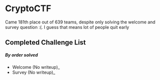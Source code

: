 # CryptoCTF
Came 181th place out of 639 teams, despite only solving the welcome and survey question :(.
I guess that means lot of people quit early

## Completed Challenge List
##### _By order solved_
* Welcome (No writeup)_
* Survey (No writeup)_